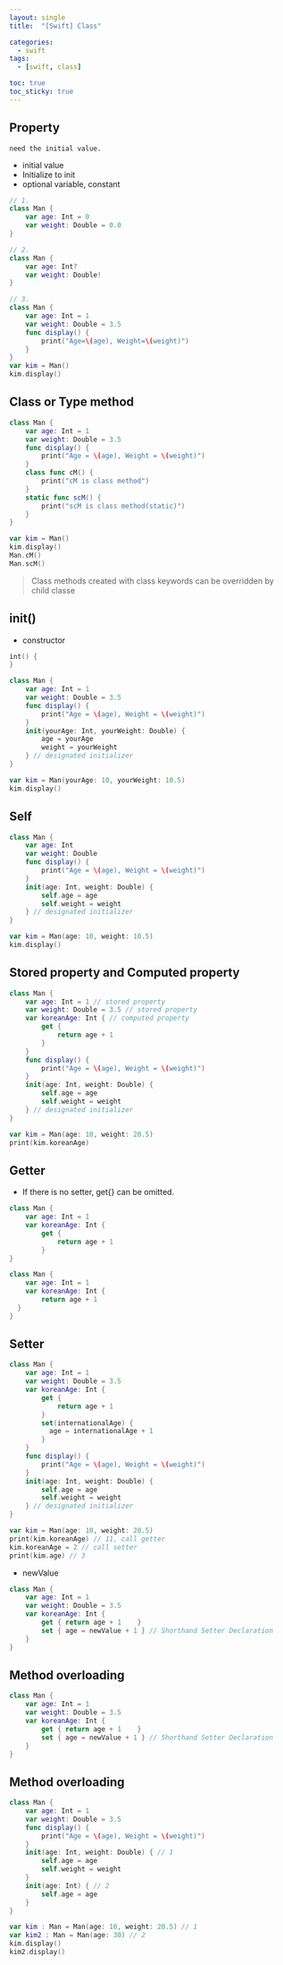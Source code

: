 ```yaml
---
layout: single
title:  "[Swift] Class"

categories:
  - swift
tags:
  - [swift, class]

toc: true
toc_sticky: true
---
```

## Property
`need the initial value.`
- initial value
- Initialize to init
- optional variable, constant

```swift
// 1.
class Man {
    var age: Int = 0
    var weight: Double = 0.0
}

// 2.
class Man {
    var age: Int?
    var weight: Double!
}

// 3.
class Man {
    var age: Int = 1
    var weight: Double = 3.5
    func display() {
        print("Age=\(age), Weight=\(weight)")
    }
}
var kim = Man()
kim.display()
```

## Class or Type method
```swift
class Man {
	var age: Int = 1
	var weight: Double = 3.5
	func display() {
		print("Age = \(age), Weight = \(weight)")
	}
	class func cM() {
		print("cM is class method")
	}
	static func scM() {
		print("scM is class method(static)")
	}
}

var kim = Man()
kim.display()
Man.cM()
Man.scM()
```
> Class methods created with class keywords can be overridden by child classe


## init()
- constructor

```swift
int() {
}

class Man {
	var age: Int = 1
	var weight: Double = 3.5
	func display() {
		print("Age = \(age), Weight = \(weight)")
	}
	init(yourAge: Int, yourWeight: Double) {
		age = yourAge
		weight = yourWeight
	} // designated initializer
}

var kim = Man(yourAge: 10, yourWeight: 10.5)
kim.display()
```

## Self
```swift
class Man {
	var age: Int
	var weight: Double
	func display() {
		print("Age = \(age), Weight = \(weight)")
	}
	init(age: Int, weight: Double) {
		self.age = age
		self.weight = weight
	} // designated initializer
}

var kim = Man(age: 10, weight: 10.5)
kim.display()
```

## Stored property and Computed property
```swift
class Man {
	var age: Int = 1 // stored property
	var weight: Double = 3.5 // stored property
	var koreanAge: Int { // computed property
		get {
			return age + 1
		}
	}
	func display() {
		print("Age = \(age), Weight = \(weight)")
	}
	init(age: Int, weight: Double) {
		self.age = age
		self.weight = weight
	} // designated initializer
}

var kim = Man(age: 10, weight: 20.5)
print(kim.koreanAge)
```

## Getter
- If there is no setter, get{} can be omitted.

```swift
class Man {
	var age: Int = 1 
	var koreanAge: Int {
		get {
			return age + 1
		}
}

class Man {
	var age: Int = 1
	var koreanAge: Int {
		return age + 1
  }
}
```

## Setter

```swift
class Man {
	var age: Int = 1
	var weight: Double = 3.5
	var koreanAge: Int {
		get {
			return age + 1
		}
		set(internationalAge) {
		  age = internationalAge + 1
		}
	}
	func display() {
		print("Age = \(age), Weight = \(weight)")
	}
	init(age: Int, weight: Double) {
		self.age = age
		self.weight = weight
	} // designated initializer
}

var kim = Man(age: 10, weight: 20.5)
print(kim.koreanAge) // 11, call getter
kim.koreanAge = 2 // call setter
print(kim.age) // 3
```

- newValue
```swift
class Man {
	var age: Int = 1
	var weight: Double = 3.5
	var koreanAge: Int {
		get { return age + 1	}
		set { age = newValue + 1 } // Shorthand Setter Declaration
	}
}
``` 

## Method overloading
```swift
class Man {
	var age: Int = 1
	var weight: Double = 3.5
	var koreanAge: Int {
		get { return age + 1	}
		set { age = newValue + 1 } // Shorthand Setter Declaration
	}
}
``` 

## Method overloading
```swift
class Man {
	var age: Int = 1
	var weight: Double = 3.5
	func display() {
		print("Age = \(age), Weight = \(weight)")
	}
	init(age: Int, weight: Double) { // 1
		self.age = age
		self.weight = weight
	}
	init(age: Int) { // 2
		self.age = age
	}
}

var kim : Man = Man(age: 10, weight: 20.5) // 1
var kim2 : Man = Man(age: 30) // 2
kim.display()
kim2.display()
```
